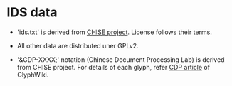 # IDS data

* 'ids.txt' is derived from [CHISE project](http://www.chise.org/).
  License follows their terms.

* All other data are distributed uner GPLv2.

* '&CDP-XXXX;' notation (Chinese Document Processing Lab) is derived
  from CHISE project. For details of each glyph, refer
  [CDP article](http://glyphwiki.org/wiki/Group:CDP%E5%A4%96%E5%AD%97)
  of GlyphWiki.
